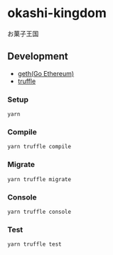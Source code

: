 # okashi-kingdom
お菓子王国

## Development
* [geth(Go Ethereum)](https://geth.ethereum.org/)
* [truffle](https://github.com/trufflesuite/truffle)

### Setup
```
yarn
```

### Compile
```
yarn truffle compile
```

### Migrate
```
yarn truffle migrate
```

### Console
```
yarn truffle console
```

### Test
```
yarn truffle test
```
